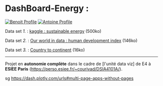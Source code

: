 # DashBoard-Energy : 
[![Benoit Profile](https://img.shields.io/badge/Made%20with-Benoit%20Marchadier-brightgreen)](https://github.com/bebe0106)
[![Antoine Profile](https://img.shields.io/badge/Made%20with-Antoine%20Aubert-blue)](https://github.com/Aubert-Antoine)

Data set *1.* : [kaggle : sustainable energy](https://www.kaggle.com/datasets/anshtanwar/global-data-on-sustainable-energy)
(500ko)

Data set *2.* : [Our world in data : human development index](https://ourworldindata.org/human-development-index)
(146ko)

Data set *3.* : [Country to continent](https://www.kaggle.com/datasets/statchaitya/country-to-continent/data)
(16ko)

---

Projet en **autonomie complète** dans le cadre de [l'unité data viz] de E4 à **ESIEE Paris** (https://perso.esiee.fr/~courivad/DSIA4101A/).


 sg
https://dash.plotly.com/urls#multi-page-apps-without-pages